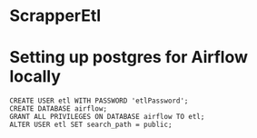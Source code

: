 # ScrapperEtl

# Setting up postgres for Airflow locally
```
CREATE USER etl WITH PASSWORD 'etlPassword';
CREATE DATABASE airflow;
GRANT ALL PRIVILEGES ON DATABASE airflow TO etl;
ALTER USER etl SET search_path = public;

```